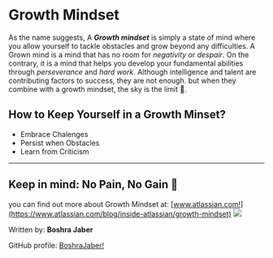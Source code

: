# Growth Mindset

As the name suggests, A _**Growth mindset**_ is simply a state of mind where you allow yourself to tackle obstacles and grow beyond any difficulties.
A Grown mind is a mind that has no room for *negativity* or *despair*. On the contrary, it is a mind that helps you develop your fundamental abilities through *perseverance* and *hard work*.
Although intelligence and talent are contributing factors to success, they are not enough. but when they combine with a growth mindset, the sky is the limit :muscle:.

## How to Keep Yourself in a Growth Minset?

- Embrace Chalenges
- Persist when Obstacles
- Learn from Criticism 
---
Keep in mind: No Pain, No Gain :white_heart:
-----
you can find out more about Growth Mindset at: [www.atlassian.com!](https://www.atlassian.com/blog/inside-atlassian/growth-mindset) 
![](https://zurb-dot-com-prod.s3.amazonaws.com/asset/1982/growth-mindset-01.png)


Written by: **Boshra Jaber**

GitHub profile:  [BoshraJaber!](https://github.com/BoshraJaber)
